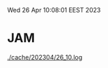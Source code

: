 Wed 26 Apr 10:08:01 EEST 2023
# JAM
<a href='./cache/202304/26_10.log'>./cache/202304/26_10.log</a>
